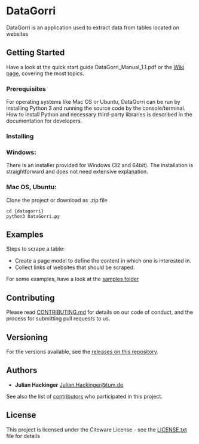 # DataGorri

DataGorri is an application used to extract data from tables located on websites

## Getting Started

Have a look at the quick start guide DataGorri_Manual_1.1.pdf or the [Wiki page](https://github.com/julhac/datagorri/wiki), covering the most topics.

### Prerequisites

For operating systems like Mac OS or Ubuntu, DataGorri can be run by installing Python 3 and running the source code by the console/terminal. How to install Python and necessary third-party libraries is described in the documentation for developers.

### Installing

### Windows:

There is an installer provided for Windows (32 and 64bit). The installation is straightforward and does not need extensive explanation.

### Mac OS, Ubuntu:

Clone the project or download as .zip file

```
cd {datagorri}
python3 DataGorri.py
```
## Examples

Steps to scrape a table:

* Create a page model to deﬁne the content in which one is interested in.
* Collect links of websites that should be scraped.

For some examples, have a look at the [samples folder](https://github.com/julhac/datagorri/tree/master/samples)

## Contributing

Please read [CONTRIBUTING.md]() for details on our code of conduct, and the process for submitting pull requests to us.

## Versioning

For the versions available, see the [releases on this repository](https://github.com/julhac/datagorri/releases).

## Authors

* **Julian Hackinger** Julian.Hackinger@tum.de

See also the list of [contributors](https://github.com/your/project/contributors) who participated in this project.

## License

This project is licensed under the Citeware License - see the [LICENSE.txt](https://github.com/julhac/datagorri/blob/master/License.txt) file for details

